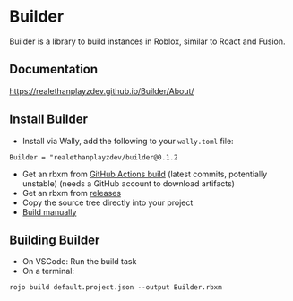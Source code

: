 # Builder
Builder is a library to build instances in Roblox, similar to Roact and Fusion.

## Documentation
https://realethanplayzdev.github.io/Builder/About/

## Install Builder
- Install via Wally, add the following to your ``wally.toml`` file:
```
Builder = "realethanplayzdev/builder@0.1.2
```
- Get an rbxm from [GitHub Actions build](https://github.com/RealEthanPlayzDev/Builder/actions/workflows/build.yml) (latest commits, potentially unstable) (needs a GitHub account to download artifacts)
- Get an rbxm from [releases](https://github.com/RealEthanPlayzDev/Builder/releases)
- Copy the source tree directly into your project
- [Build manually](#building-builder)

## Building Builder
- On VSCode: Run the build task
- On a terminal:
```
rojo build default.project.json --output Builder.rbxm
```